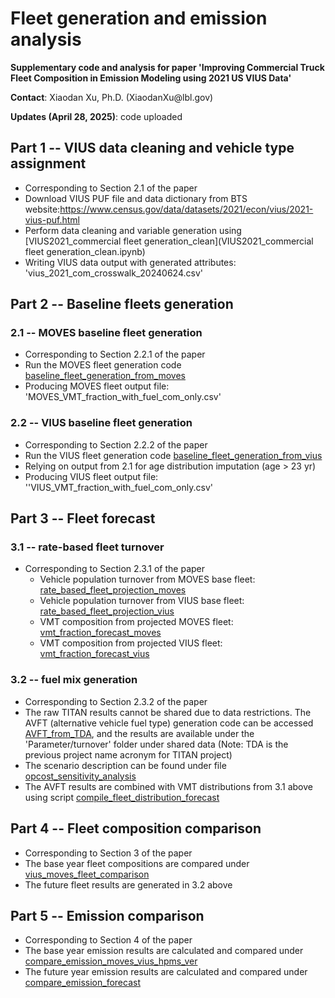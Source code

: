
# Fleet generation and emission analysis
<p> <b>Supplementary code and analysis for paper 'Improving Commercial Truck Fleet Composition in Emission Modeling using 2021 US VIUS Data' </b> </p>
<p> <b>Contact</b>: Xiaodan Xu, Ph.D.  (XiaodanXu@lbl.gov) </p>
<p> <b>Updates (April 28, 2025)</b>: code uploaded </p>

## Part 1 -- VIUS data cleaning and vehicle type assignment ##
* Corresponding to Section 2.1 of the paper
* Download VIUS PUF file and data dictionary from BTS website:https://www.census.gov/data/datasets/2021/econ/vius/2021-vius-puf.html
* Perform data cleaning and variable generation using [VIUS2021_commercial fleet generation_clean](VIUS2021_commercial fleet generation_clean.ipynb)
 * Writing VIUS data output with generated attributes: 'vius_2021_com_crosswalk_20240624.csv'


## Part 2 -- Baseline fleets generation ##

### 2.1 -- MOVES baseline fleet generation ###
* Corresponding to Section 2.2.1 of the paper
* Run the MOVES fleet generation code [baseline_fleet_generation_from_moves](baseline_fleet_generation_from_moves.py) 
* Producing MOVES fleet output file: 'MOVES_VMT_fraction_with_fuel_com_only.csv'

### 2.2 -- VIUS baseline fleet generation ###
* Corresponding to Section 2.2.2 of the paper
* Run the VIUS fleet generation code [baseline_fleet_generation_from_vius](baseline_fleet_generation_from_vius.py)
* Relying on output from 2.1 for age distribution imputation (age > 23 yr)
* Producing VIUS fleet output file: ''VIUS_VMT_fraction_with_fuel_com_only.csv'

## Part 3 -- Fleet forecast ###

### 3.1 -- rate-based fleet turnover ###
* Corresponding to Section 2.3.1 of the paper
  * Vehicle population turnover from MOVES base fleet: [rate_based_fleet_projection_moves](rate_based_fleet_projection_moves.py)
  * Vehicle population turnover from VIUS base fleet:
  [rate_based_fleet_projection_vius](rate_based_fleet_projection_vius.py)
  * VMT composition from projected MOVES fleet:
  [vmt_fraction_forecast_moves](vmt_fraction_forecast_moves.py)
  * VMT composition from projected VIUS fleet:
  [vmt_fraction_forecast_vius](vmt_fraction_forecast_vius.py)


### 3.2 -- fuel mix generation ###
* Corresponding to Section 2.3.2 of the paper
* The raw TITAN results cannot be shared due to data restrictions. The AVFT (alternative vehicle fuel type) generation code can be accessed [AVFT_from_TDA](AVFT_from_TDA.py), and the results are available under the 'Parameter/turnover' folder under shared data (Note: TDA is the previous project name acronym for TITAN project)
* The scenario description can be found under file [opcost_sensitivity_analysis](parameters/opcost_sensitivity_analysis.csv)
* The AVFT results are combined with VMT distributions from 3.1 above using script [compile_fleet_distribution_forecast](compile_fleet_distribution_forecast.py)


## Part 4 -- Fleet composition comparison ###
* Corresponding to Section 3 of the paper
* The base year fleet compositions are compared under [vius_moves_fleet_comparison](vius_moves_fleet_comparison.ipynb)
* The future fleet results are generated in 3.2 above

## Part 5 -- Emission comparison ###
* Corresponding to Section 4 of the paper
* The base year emission results are calculated and compared under [compare_emission_moves_vius_hpms_ver](compare_emission_moves_vius_hpms_ver.py)
* The future year emission results are calculated and compared under [compare_emission_forecast](compare_emission_forecast.py)





